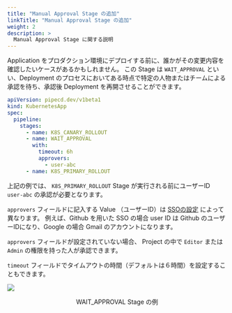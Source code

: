 ```yaml
---
title: "Manual Approval Stage の追加"
linkTitle: "Manual Approval Stage の追加"
weight: 2
description: >
  Manual Approval Stage に関する説明
---
```


Application をプロダクション環境にデプロイする前に、誰かがその変更内容を確認したいケースがあるかもしれません。
この Stage は `WAIT_APPROVAL` といい、Deployment のプロセスにおいてある時点で特定の人物またはチームによる承認を待ち、承認後 Deployment を再開させることができます。

``` yaml
apiVersion: pipecd.dev/v1beta1
kind: KubernetesApp
spec:
  pipeline:
    stages:
      - name: K8S_CANARY_ROLLOUT
      - name: WAIT_APPROVAL
        with:
          timeout: 6h
          approvers:
            - user-abc
      - name: K8S_PRIMARY_ROLLOUT
```

上記の例では、 `K8S_PRIMARY_ROLLOUT` Stage が実行される前にユーザーID `user-abc` の承認が必要となります。

`approvers` フィールドに記入する Value （ユーザーID）は [SSOの設定](/docs/operator-manual/control-plane/auth/) によって異なります。
例えば、Github を用いた SSO の場合 user ID は Github のユーザーIDになり、Google の場合 Gmail のアカウントになります。

`approvers` フィールドが設定されていない場合、 Project の中で `Editor` または `Admin` の権限を持った人が承認できます。

`timeout` フィールドでタイムアウトの時間（デフォルトは６時間）を設定することもできます。

![](/images/deployment-wait-approval-stage.png)
<p style="text-align: center;">
WAIT_APPROVAL Stage の例
</p>

